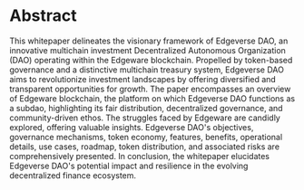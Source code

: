 # Abstract

This whitepaper delineates the visionary framework of Edgeverse DAO, an innovative multichain investment Decentralized Autonomous Organization (DAO) operating within the Edgeware blockchain. Propelled by token-based governance and a distinctive multichain treasury system, Edgeverse DAO aims to revolutionize investment landscapes by offering diversified and transparent opportunities for growth. The paper encompasses an overview of Edgeware blockchain, the platform on which Edgeverse DAO functions as a subdao, highlighting its fair distribution, decentralized governance, and community-driven ethos. The struggles faced by Edgeware are candidly explored, offering valuable insights. Edgeverse DAO's objectives, governance mechanisms, token economy, features, benefits, operational details, use cases, roadmap, token distribution, and associated risks are comprehensively presented. In conclusion, the whitepaper elucidates Edgeverse DAO's potential impact and resilience in the evolving decentralized finance ecosystem.
